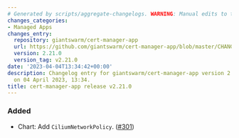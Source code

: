 ```yaml
---
# Generated by scripts/aggregate-changelogs. WARNING: Manual edits to this files will be overwritten.
changes_categories:
- Managed Apps
changes_entry:
  repository: giantswarm/cert-manager-app
  url: https://github.com/giantswarm/cert-manager-app/blob/master/CHANGELOG.md#2210---2023-04-04
  version: 2.21.0
  version_tag: v2.21.0
date: '2023-04-04T13:34:42+00:00'
description: Changelog entry for giantswarm/cert-manager-app version 2.21.0, published
  on 04 April 2023, 13:34.
title: cert-manager-app release v2.21.0
---
```


### Added
- Chart: Add `CiliumNetworkPolicy`. ([#301](https://github.com/giantswarm/cert-manager-app/pull/301))
